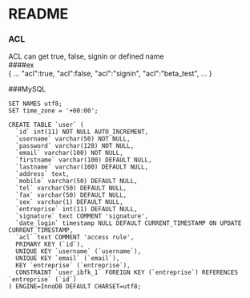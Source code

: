 # README  


### ACL  

ACL can get true, false, signin or defined name  
####ex  
    {
    ...
      "acl":true,
      "acl":false,
      "acl":"signin",
      "acl":"beta_test",
    ...
    }
  
  

###MySQL  
  
    SET NAMES utf8;  
    SET time_zone = '+00:00';  
      
    CREATE TABLE `user` (  
      `id` int(11) NOT NULL AUTO_INCREMENT,  
      `username` varchar(50) NOT NULL,  
      `password` varchar(128) NOT NULL,  
      `email` varchar(100) NOT NULL,  
      `firstname` varchar(100) DEFAULT NULL,  
      `lastname` varchar(100) DEFAULT NULL,  
      `address` text,  
      `mobile` varchar(50) DEFAULT NULL,  
      `tel` varchar(50) DEFAULT NULL,  
      `fax` varchar(50) DEFAULT NULL,  
      `sex` varchar(1) DEFAULT NULL,  
      `entreprise` int(11) DEFAULT NULL,  
      `signature` text COMMENT 'signature',  
      `date_login` timestamp NULL DEFAULT CURRENT_TIMESTAMP ON UPDATE CURRENT_TIMESTAMP,  
      `acl` text COMMENT 'access rule',  
      PRIMARY KEY (`id`),  
      UNIQUE KEY `username` (`username`),  
      UNIQUE KEY `email` (`email`),  
      KEY `entreprise` (`entreprise`),  
      CONSTRAINT `user_ibfk_1` FOREIGN KEY (`entreprise`) REFERENCES `entreprise` (`id`)  
    ) ENGINE=InnoDB DEFAULT CHARSET=utf8;  
  
  